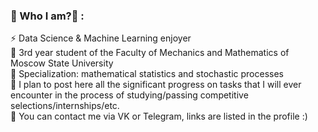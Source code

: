 ### 👋 Who I am?👋 : <br/>
⚡ Data Science & Machine Learning enjoyer <br/>
🔭 3rd year student of the Faculty of Mechanics and Mathematics of Moscow State University <br/>
🌱 Specialization: mathematical statistics and stochastic processes <br/>
👯 I plan to post here all the significant progress on tasks that I will ever encounter in the process of studying/passing competitive selections/internships/etc. <br/>
💬 You can contact me via VK or Telegram, links are listed in the profile :) <br/>
<!--
<div id="header" align="center">
  <img src="https://media.giphy.com/media/zMukICnMEZmSf8zvXd/giphy.gif" width="350"/>
  <div id="badges" >
  <a href="https://vk.com/squirrrrmle" target="_blank">
    <img src="https://img.shields.io/badge/ВК-blue?logo=VK&logoColor=white&style=for-the-badge" alt="LinkedIn Badge"  height="38"/>
  </a>
  <a href="t.me/squirrrrmle" target="_blank">
    <img src="https://img.shields.io/badge/telegram-blue?style=for-the-badge&logo=telegram&logoColor=white" alt="Youtube Badge" height="38"/>
  </a>
</div>
<h1>
### 🧰 Languages and Tools

<img align="left" alt="Python" width="30px" style="padding-right:10px;" src="https://cdn.jsdelivr.net/gh/devicons/devicon/icons/python/python-plain.svg" />
<img align="left" alt="C++" width="30px" style="padding-right:10px;" src="https://cdn.jsdelivr.net/gh/devicons/devicon/icons/cplusplus/cplusplus-line.svg" />
<img align="left" alt="Numpy" width="30px" style="padding-right:10px;" src="https://cdn.jsdelivr.net/gh/devicons/devicon/icons/numpy/numpy-original.svg" />
<img align="left" alt="Jupyter" width="30px" style="padding-right:10px;" src="https://cdn.jsdelivr.net/gh/devicons/devicon/icons/jupyter/jupyter-original-wordmark.svg" />
<img align="left" alt="Pandas" width="30px" style="padding-right:10px;" src="https://cdn.jsdelivr.net/gh/devicons/devicon/icons/pandas/pandas-original.svg" />
<img align="left" alt="Visual Studio Code" width="30px" style="padding-right:10px;" src="https://cdn.jsdelivr.net/gh/devicons/devicon/icons/vscode/vscode-original.svg" />

<br />

#
